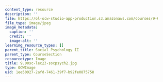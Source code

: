 ```yaml
---
content_type: resource
description: ''
file: https://ol-ocw-studio-app-production.s3.amazonaws.com/courses/9-00sc-introduction-to-psychology-fall-2011/1ee509272afd746139f7b92fe0875758_9.00sc-lec23-socpsych2.jpg
file_type: image/jpeg
image_metadata:
  caption: ''
  credit: ''
  image-alt: ''
learning_resource_types: []
parent_title: Social Psychology II
parent_type: CourseSection
resourcetype: Image
title: 9.00sc-lec23-socpsych2.jpg
type: OCWImage
uid: 1ee50927-2afd-7461-39f7-b92fe0875758
---
```

